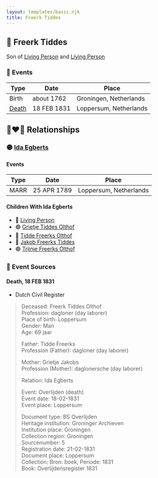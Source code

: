 ```yaml
---
layout: templates/basic.njk
title: Freerk Tiddes
---
```

## 🔵 Freerk Tiddes

Son of [Living Person](/people/3/35267914) and [Living Person](/people/4/42339241)

### 📆 Events

Type | Date | Place
------ | ------ | ------
Birth | about 1762 | Groningen, Netherlands
[Death](#event-1) | 18 FEB 1831 | Loppersum, Netherlands

## 👩‍❤️‍👨 Relationships

### 🟣 [Ida Egberts](/people/6/68075578)

#### Events

Type | Date | Place
------ | ------ | ------
MARR | 25 APR 1789 | Loppersum, Netherlands
#### Children With Ida Egberts
* 🔵 [Living Person](/people/5/57899032)
* 🟣 [Grietje Tiddes Olthof](/people/5/57641632)
* 🔵 [Tidde Freerks Olthof](/people/7/7481187)
* 🔵 [Jakob Freerks Tiddes](/people/1/17712576)
* 🟣 [Trijnje Freerks Olthof](/people/5/5004158)
### 📰 Event Sources

#### <a id="event-1"></a> Death, 18 FEB 1831
* Dutch Civil Register
>   
  > Deceased: Freerk Tiddes Olthof  
  > Profession: dagloner (day laborer)  
  > Place of birth: Loppersum  
  > Gender: Man  
  > Age: 69 jaar  
  >   
  > Father: Tidde Freerks  
  > Profession (Father): dagloner (day laborer)  
  >   
  > Mother: Grietje Jakobs  
  > Profession (Mother): daglonersche (day laborer)  
  >   
  > Relation: Ida Egberts  
  >   
  > Event: Overlijden (death)  
  > Event date: 18-02-1831  
  > Event place: Loppersum  
  >   
  > Document type: BS Overlijden  
  > Heritage institution: Groninger Archieven  
  > Institution place: Groningen  
  > Collection region: Groningen  
  > Sourcenumber: 5  
  > Registration date: 21-02-1831  
  > Document place: Loppersum  
  > Collection: Bron: boek, Periode: 1831  
  > Book: Overlijdensregister 1831  
  >